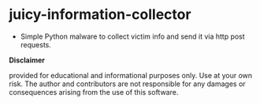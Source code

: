 # juicy-information-collector

* Simple Python malware to collect victim info and send it via http post requests.


**Disclaimer**

 provided for educational and informational purposes only. Use at your own risk. The author and contributors are not responsible for any damages or consequences arising from the use of this software.
